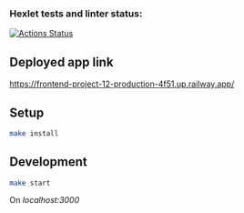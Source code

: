 ### Hexlet tests and linter status:
[![Actions Status](https://github.com/Omny/frontend-project-12/workflows/hexlet-check/badge.svg)](https://github.com/Omny/frontend-project-12/actions)

## Deployed app link
https://frontend-project-12-production-4f51.up.railway.app/

## Setup
```bash
make install
```

## Development
```bash
make start
```
On *localhost:3000*